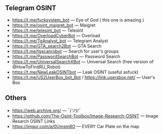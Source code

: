 ## Telegram OSINT

- https://t.me/fvcksystem_bot  — Eye of God ( this one is amazing )
- https://t.me/osint_maigret_bot  — Maigret
- https://t.me/telesint_bot  — Telesint
- https://t.me/OverloadCyberBot  — Overload
- https://t.me/TgAnalyst_bot  — Telegram Analyst
- https://t.me/GTA_search2Bot  — GTA Search
- https://t.me/tgscanrobot  — Search for user's groups
- https://t.me/PasswordSearchBot  — Password Search
- https://t.me/UniversalSearchXBot  — Universal Search (free version of @HowToFindRU_Robot)
- https://t.me/NewLeakOSINTbot  — Leak OSINT (useful asfuck)
- https://t.me/US2UserBox_bot_Bot / https://link.usersbox.net/  — User's Box

## Others

- https://web.archive.org/ — ¯_(ツ)_/¯
- https://github.com/The-Osint-Toolbox/Image-Research-OSINT — Image Resarch OSINT Links
- https://imgur.com/a/0Umsm8O — EVERY Car Plate on the map